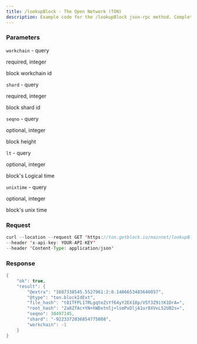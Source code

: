 ```yaml
---
title: /lookupBlock - The Open Network (TON)
description: Example code for the /lookupBlock json-rpc method. Сomplete guide on how to use /lookupBlock json-rpc in GetBlock.io Web3 documentation.
---
```


### Parameters


`workchain` - query

required, integer

block workchain id

`shard` - query

required, integer

block shard id

`seqno` - query

optional, integer

block height

`lt` - query

optional, integer

block's Logical time

`unixtime` - query

optional, integer

block's unix time

### Request

``` java
curl --location --request GET 'https://ton.getblock.io/mainnet/lookupBlock?workchain=-1&shard=-9223372036854775808&seqno=30497145' 
--header 'x-api-key: YOUR-API-KEY' 
--header 'Content-Type: application/json'
```

###  Response

``` java
{
    "ok": true,
    "result": {
        "@extra": "1687338545.5527961:2:0.1486653485640057",
        "@type": "ton.blockIdExt",
        "file_hash": "t81TFPL17RLgqteZsYf64yY2EX18p/V5f3Z9itK1DrA=",
        "root_hash": "2a8ZfAc+YN+hWDxtnlj+lsmPxDljA1ur8XVvL52UB2s=",
        "seqno": 30497145,
        "shard": "-9223372036854775808",
        "workchain": -1
    }
}
```

